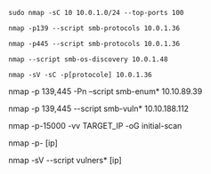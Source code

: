 `sudo nmap -sC 10 10.0.1.0/24 --top-ports 100`

`nmap -p139 --script smb-protocols 10.0.1.36`

`nmap -p445 --script smb-protocols 10.0.1.36`

`nmap --script smb-os-discovery 10.0.1.48`

`nmap -sV -sC -p[protocole] 10.0.1.36`

nmap -p 139,445 -Pn –script smb-enum* 10.10.89.39

nmap -p 139,445 --script smb-vuln* 10.10.188.112

nmap -p-15000 -vv TARGET_IP -oG initial-scan

nmap -p- [ip]

nmap -sV --script vulners* [ip]
